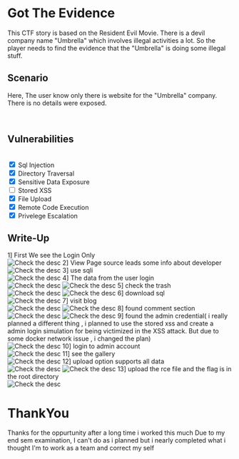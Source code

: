 # Got The Evidence

This CTF story is based on the Resident Evil Movie.
There is a devil company name "Umbrella" which involves illegal activities a lot. So the player needs to find the evidence that the "Umbrella" is doing some illegal stuff. 
<br>

## Scenario 

Here, The user know only there is website for the "Umbrella" company.
There is no details were exposed.

<br>


## Vulnerabilities

<br><input type="checkbox" checked> Sql Injection
<br><input type="checkbox" checked> Directory Traversal
<br><input type="checkbox" checked> Sensitive Data Exposure
<br><input type="checkbox" > Stored XSS
<br><input type="checkbox" checked> File Upload
<br><input type="checkbox" checked> Remote Code Execution
<br><input type="checkbox" checked> Privelege Escalation


## Write-Up

1] First We see the Login Only <br>
![Check the desc](./Docs/Screenshot%20(71).png)
2] View Page source leads some info about developer<br>
![Check the desc](./Docs/Screenshot%20(72).png)
3] use sqli<br>
![Check the desc](./Docs/Screenshot%20(73).png)
4] The data from the user login<br>
![Check the desc](./Docs/Screenshot%20(74).png)
![Check the desc](./Docs/Screenshot%20(75).png)
5] check the trash<br>
![Check the desc](./Docs/Screenshot%20(76).png)
![Check the desc](./Docs/Screenshot%20(77).png)
6] download sql<br>
![Check the desc](./Docs/Screenshot%20(78).png)
7] visit blog<br>
![Check the desc](./Docs/Screenshot%20(79).png)
![Check the desc](./Docs/Screenshot%20(80).png)
8] found comment section<br>
![Check the desc](./Docs/Screenshot%20(81).png)
![Check the desc](./Docs/Screenshot%20(82).png)
9] found the admin credential( i really planned a different thing , i planned to use the stored xss and create a admin login simulation for being victimized in the XSS attack. But due to some docker network issue , i changed the plan)<br>
![Check the desc](./Docs/Screenshot%20(83).png)
10] login to admin account<br>
![Check the desc](./Docs/Screenshot%20(84).png)
11] see the gallery<br>
![Check the desc](./Docs/Screenshot%20(85).png)
12] upload option supports all data<br>
![Check the desc](./Docs/Screenshot%20(86).png)
![Check the desc](./Docs/Screenshot%20(87).png)
13] upload the rce file and the flag is in the root directory<br>
![Check the desc](./Docs/Screenshot%20(88).png)

# ThankYou
Thanks for the oppurtunity 
after a long time i worked this much
Due to my end sem examination, I can't do as i planned 
but i nearly completed what i thought
I'm to work as a team and correct my self
